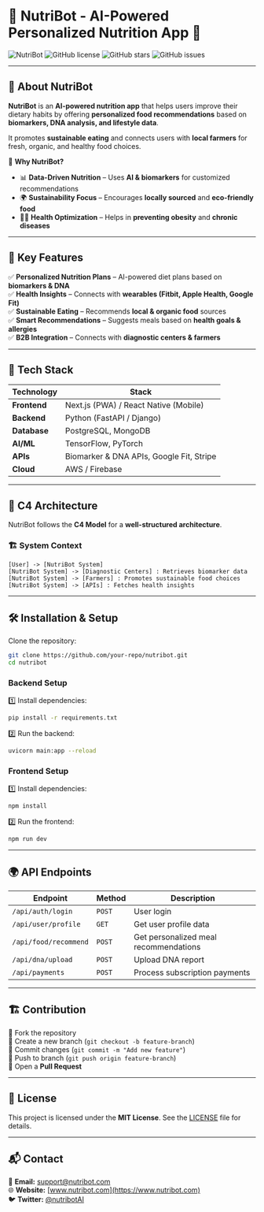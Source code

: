 # 🌿 NutriBot - AI-Powered Personalized Nutrition App 🥗

![NutriBot](https://img.shields.io/badge/NutriBot-AI%20Nutrition%20App-blue?style=for-the-badge)
![GitHub license](https://img.shields.io/github/license/your-repo/nutribot?style=for-the-badge)
![GitHub stars](https://img.shields.io/github/stars/your-repo/nutribot?style=for-the-badge)
![GitHub issues](https://img.shields.io/github/issues/your-repo/nutribot?style=for-the-badge)

---

## 🌟 About NutriBot
**NutriBot** is an **AI-powered nutrition app** that helps users improve their dietary habits by offering **personalized food recommendations** based on **biomarkers, DNA analysis, and lifestyle data**.

It promotes **sustainable eating** and connects users with **local farmers** for fresh, organic, and healthy food choices.

🔬 **Why NutriBot?**  
- 📊 **Data-Driven Nutrition** – Uses **AI & biomarkers** for customized recommendations  
- 🌍 **Sustainability Focus** – Encourages **locally sourced** and **eco-friendly food**  
- 🏋️‍♂️ **Health Optimization** – Helps in **preventing obesity** and **chronic diseases**  

---

## 🚀 Key Features  
✅ **Personalized Nutrition Plans** – AI-powered diet plans based on **biomarkers & DNA**  
✅ **Health Insights** – Connects with **wearables (Fitbit, Apple Health, Google Fit)**  
✅ **Sustainable Eating** – Recommends **local & organic food** sources  
✅ **Smart Recommendations** – Suggests meals based on **health goals & allergies**  
✅ **B2B Integration** – Connects with **diagnostic centers & farmers**  

---

## 📌 Tech Stack  
| **Technology**  | **Stack** |
|----------------|----------|
| **Frontend**   | Next.js (PWA) / React Native (Mobile) |
| **Backend**    | Python (FastAPI / Django) |
| **Database**   | PostgreSQL, MongoDB |
| **AI/ML**      | TensorFlow, PyTorch |
| **APIs**       | Biomarker & DNA APIs, Google Fit, Stripe |
| **Cloud**      | AWS / Firebase |

---

## 🎨 C4 Architecture  
NutriBot follows the **C4 Model** for a **well-structured architecture**.  

### 🏗 **System Context**
```
[User] -> [NutriBot System]
[NutriBot System] -> [Diagnostic Centers] : Retrieves biomarker data
[NutriBot System] -> [Farmers] : Promotes sustainable food choices
[NutriBot System] -> [APIs] : Fetches health insights
```

---

## 🛠️ Installation & Setup  
Clone the repository:

```sh
git clone https://github.com/your-repo/nutribot.git
cd nutribot
```

### **Backend Setup**  
1️⃣ Install dependencies:
```sh
pip install -r requirements.txt
```
2️⃣ Run the backend:
```sh
uvicorn main:app --reload
```

### **Frontend Setup**  
1️⃣ Install dependencies:
```sh
npm install
```
2️⃣ Run the frontend:
```sh
npm run dev
```

---

## 🌍 API Endpoints  
| **Endpoint**          | **Method** | **Description** |
|----------------------|-----------|----------------|
| `/api/auth/login`    | `POST`    | User login |
| `/api/user/profile`  | `GET`     | Get user profile data |
| `/api/food/recommend` | `POST`   | Get personalized meal recommendations |
| `/api/dna/upload`    | `POST`    | Upload DNA report |
| `/api/payments`      | `POST`    | Process subscription payments |

---

## 🏗️ Contribution  
🔹 Fork the repository  
🔹 Create a new branch (`git checkout -b feature-branch`)  
🔹 Commit changes (`git commit -m "Add new feature"`)  
🔹 Push to branch (`git push origin feature-branch`)  
🔹 Open a **Pull Request**  

---

## 📜 License  
This project is licensed under the **MIT License**. See the [LICENSE](LICENSE) file for details.  

---

## 📬 Contact  
📧 **Email:** support@nutribot.com  
🌐 **Website:** [www.nutribot.com](https://www.nutribot.com)  
🐦 **Twitter:** [@nutribotAI](https://twitter.com/nutribotAI)  

